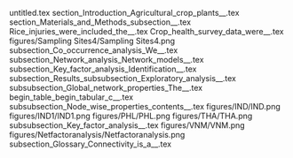 untitled.tex
section_Introduction_Agricultural_crop_plants__.tex
section_Materials_and_Methods_subsection__.tex
Rice_injuries_were_included_the__.tex
Crop_health_survey_data_were__.tex
figures/Sampling Sites4/Sampling Sites4.png
subsection_Co_occurrence_analysis_We__.tex
subsection_Network_analysis_Network_models__.tex
subsection_Key_factor_analysis_Identification__.tex
subsection_Results_subsubsection_Exploratory_analysis__.tex
subsubsection_Global_network_properties_The__.tex
begin_table_begin_tabular_c__.tex
subsubsection_Node_wise_properties_contents__.tex
figures/IND/IND.png
figures/IND1/IND1.png
figures/PHL/PHL.png
figures/THA/THA.png
subsubsection_Key_factor_analysis__.tex
figures/VNM/VNM.png
figures/Netfactoranalysis/Netfactoranalysis.png
subsection_Glossary_Connectivity_is_a__.tex